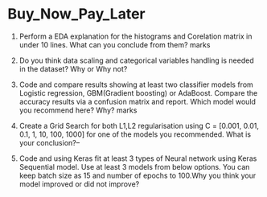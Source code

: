 # Buy_Now_Pay_Later

1. Perform a EDA explanation for the histograms and Corelation matrix in under 10 lines. What can you conclude from them?
marks
2. Do you think data scaling and categorical variables handling is needed in the dataset? Why or Why not?

3. Code and compare results showing at least two classifier models from Logistic regression, GBM(Gradient boosting) or 
AdaBoost. Compare the accuracy results via a confusion matrix and report. Which model would you recommend here? Why?
marks
4. Create a Grid Search for both L1,L2 regularisation using C = [0.001, 0.01, 0.1, 1, 10, 100, 1000] for one of the models you 
recommended. What is your conclusion?–

5. Code and using Keras fit at least 3 types of Neural network using Keras Sequential model. Use at least 3 models from below 
options. You can keep batch size as 15 and number of epochs to 100.Why you think your model improved or did not improve? 
